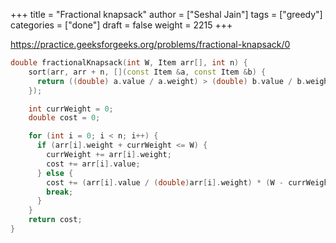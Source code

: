 +++
title = "Fractional knapsack"
author = ["Seshal Jain"]
tags = ["greedy"]
categories = ["done"]
draft = false
weight = 2215
+++

<https://practice.geeksforgeeks.org/problems/fractional-knapsack/0>

```cpp
double fractionalKnapsack(int W, Item arr[], int n) {
    sort(arr, arr + n, [](const Item &a, const Item &b) {
      return ((double) a.value / a.weight) > (double) b.value / b.weight;
    });

    int currWeight = 0;
    double cost = 0;

    for (int i = 0; i < n; i++) {
      if (arr[i].weight + currWeight <= W) {
        currWeight += arr[i].weight;
        cost += arr[i].value;
      } else {
        cost += (arr[i].value / (double)arr[i].weight) * (W - currWeight);
        break;
      }
    }
    return cost;
}
```
